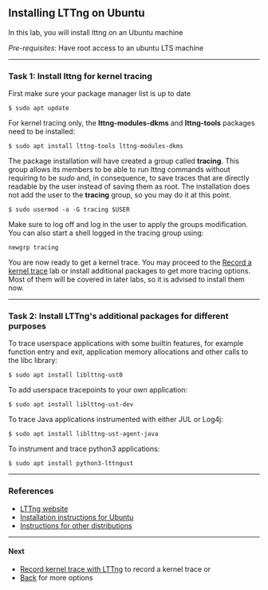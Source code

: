 ## Installing LTTng on Ubuntu

In this lab, you will install lttng on an Ubuntu machine

*Pre-requisites*: Have root access to an ubuntu LTS machine

- - -

### Task 1: Install lttng for kernel tracing

First make sure your package manager list is up to date

```
$ sudo apt update
```

For kernel tracing only, the **lttng-modules-dkms** and **lttng-tools** packages need to be installed:

```
$ sudo apt install lttng-tools lttng-modules-dkms
```

The package installation will have created a group called **tracing**. This group allows its members to be able to run lttng commands without requiring to be *sudo* and, in consequence, to save traces that are directly readable by the user instead of saving them as root. The installation does not add the user to the **tracing** group, so you may do it at this point.

```
$ sudo usermod -a -G tracing $USER
```
Make sure to log off and log in the user to apply the groups modification. You can also start a shell logged in the tracing group using:

```
newgrp tracing
```

You are now ready to get a kernel trace. You may proceed to the [Record a kernel trace](../003-record-kernel-trace-lttng) lab or install additional packages to get more tracing options. Most of them will be covered in later labs, so it is advised to install them now.

- - -

### Task 2: Install LTTng's additional packages for different purposes

To trace userspace applications with some builtin features, for example function entry and exit, application memory allocations and other calls to the libc library:

```
$ sudo apt install liblttng-ust0
```

To add userspace tracepoints to your own application:

```
$ sudo apt install liblttng-ust-dev
```

To trace Java applications instrumented with either JUL or Log4j:

```
$ sudo apt install liblttng-ust-agent-java
```

To instrument and trace python3 applications:

```
$ sudo apt install python3-lttngust
```

- - -

### References

* [LTTng website](http://lttng.org)
* [Installation instructions for Ubuntu](https://lttng.org/docs/v2.10/#doc-ubuntu)
* [Instructions for other distributions](https://lttng.org/download/)

- - -

#### Next

* [Record kernel trace with LTTng](../003-record-kernel-trace-lttng) to record a kernel trace
or
* [Back](../) for more options
